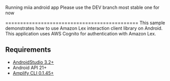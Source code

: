 Running miia android app
Please use the DEV branch 
most stable one for now 
 
=============================================
This sample demonstrates how to use Amazon Lex interaction client library on Android.  This application uses AWS Cognito for authentication with Amazon Lex.

## Requirements

* [AndroidStudio 3.2+](https://developer.android.com/studio/)
* Android API 21+
* [Amplify CLI 0.1.45+](https://aws-amplify.github.io/docs/)
